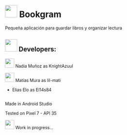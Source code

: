 # <img src="https://media.giphy.com/media/zGRFEECuXXIJlXtsur/giphy.gif" width="40"> Bookgram

Pequeña aplicación para guardar libros y organizar lectura

## <img src="https://media.giphy.com/media/GkD4U3VfiIbzcBhQNu/giphy.gif" width="40"> Developers:

<img src="https://media.tenor.com/NAB1czkIZnoAAAAj/dark-souls-artorias.gif" width="30"> Nadia Muñoz as KnightAzuul

<img src="https://media.tenor.com/kR5_CCBbkDkAAAAi/markazushi.gif" width="30"> Matías Mura as lil-mati
- Elias Elo as El14s84

##
Made in Android Studio

Tested on Pixel 7 - API 35

<img src="https://media.tenor.com/UDC3OVGA1jcAAAAi/icon.gif" width="30"> Work in progress...
